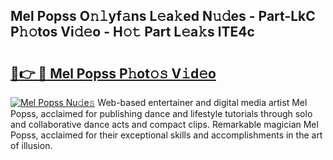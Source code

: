 ## Mel Popss O𝚗𝚕yf𝚊ns L𝚎a𝚔ed N𝚞𝚍es - Part-LkC P𝚑𝚘tos Vi𝚍𝚎o - H𝚘𝚝 Part L𝚎a𝚔s lTE4c

# <h2><a href="http://kfdqo5j.oniu.top/?m=Mel+Popss">🔗👉 🔴 Mel Popss P𝚑ot𝚘𝚜 V𝚒d𝚎o</a></h2>

[![Mel Popss Nu𝚍e𝚜](https://i.imgur.com/0qMVB7G.gif)](http://kfdqo5j.oniu.top/?m=Mel+Popss)
Web-based entertainer and digital media artist Mel Popss, acclaimed for publishing dance and lifestyle tutorials through solo and collaborative dance acts and compact clips. Remarkable magician Mel Popss, acclaimed for their exceptional skills and accomplishments in the art of illusion.  
